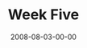---
layout: message
category: message
series: "One"
title: "Week Five"
date: 2008-08-03-00-00
message_id: 509
sc-permalink-url: "http://soundcloud.com/crdschurch/one-week-five"
audio: "http://s3.amazonaws.com/crossroads-media/messages/audio/One_Week_5_Kevin_Meyers_8-3-2008.mp3"
audio-duration: "37:21"
notes-description: "Study Notes for One (Week Five)"
notes: "http://s3.amazonaws.com/crossroads-media/documents/SN_08-03-08.pdf"
notes-title: "One (Week Five) - Study Notes"
program: "http://s3.amazonaws.com/crossroads-media/documents/0802_03Program.pdf"
description: "Kevin Myers from Atlanta shares his thoughts about unity in the Church."
video: "http://s3.amazonaws.com/crossroads-media/messages/video/One-week5.mp4"
video-duration: "37:55"
yt-embed-url: "//www.youtube.com/embed/BUz4z-nXZ6g"
video-image: "http://s3.amazonaws.com/crossroads-media/images/one-week5-still.jpg"
tag: 
 - kevin-myers
 - atlanta
 - one-way
 - holy-spirit
 - one
explicit: false
---